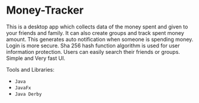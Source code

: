 # Money-Tracker
This is a desktop app which collects data of the money spent and given to your friends and family. It can also create groups and track spent money amount. 
This generates auto notification when someone is spending money. Login is more secure. Sha 256 hash function algorithm is used for user information protection. Users can easily search their friends or groups.
Simple and Very fast UI.

Tools and Libraries:

* `Java`
* `JavaFx`
* `Java Derby`
